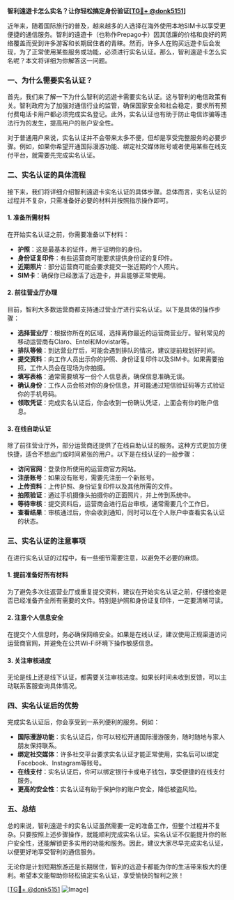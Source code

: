 **智利遠遊卡怎么实名？让你轻松搞定身份验证[[TG💪+ @donk5151](https://t.me/s/donk5151)]**

近年来，随着国际旅行的普及，越来越多的人选择在海外使用本地SIM卡以享受更便捷的通信服务。智利的遠遊卡（也称作Prepago卡）因其低廉的价格和良好的网络覆盖而受到许多游客和长期居住者的青睐。然而，许多人在购买远遊卡后会发现，为了正常使用某些服务或功能，必须进行实名认证。那么，智利遠遊卡怎么实名呢？本文将详细为你解答这一问题。

### 一、为什么需要实名认证？

首先，我们来了解一下为什么智利的远遊卡需要实名认证。这与智利的电信政策有关。智利政府为了加强对通信行业的监管，确保国家安全和社会稳定，要求所有预付费电话卡用户都必须完成实名登记。此外，实名认证也有助于防止电信诈骗等违法行为的发生，提高用户的账户安全性。

对于普通用户来说，实名认证并不会带来太多不便，但却是享受完整服务的必要步骤。例如，如果你希望开通国际漫游功能、绑定社交媒体账号或者使用某些在线支付平台，就需要先完成实名认证。

### 二、实名认证的具体流程

接下来，我们将详细介绍智利遠遊卡实名认证的具体步骤。总体而言，实名认证的过程并不复杂，只需准备好必要的材料并按照指示操作即可。

#### 1. 准备所需材料

在开始实名认证之前，你需要准备以下材料：

- **护照**：这是最基本的证件，用于证明你的身份。
- **身份证复印件**：有些运营商可能要求提供身份证的复印件。
- **近期照片**：部分运营商可能会要求提交一张近期的个人照片。
- **SIM卡**：确保你已经激活了远遊卡，并且能够正常使用。

#### 2. 前往营业厅办理

目前，智利大多数运营商都支持通过营业厅进行实名认证。以下是具体的操作步骤：

- **选择营业厅**：根据你所在的区域，选择离你最近的运营商营业厅。智利常见的移动运营商有Claro、Entel和Movistar等。
- **排队等候**：到达营业厅后，可能会遇到排队的情况，建议提前规划好时间。
- **提交资料**：向工作人员出示你的护照、身份证复印件以及SIM卡。如果需要拍照，工作人员会在现场为你拍摄。
- **填写表格**：通常需要填写一份个人信息表，确保信息准确无误。
- **确认身份**：工作人员会核对你的身份信息，并可能通过短信验证码等方式验证你的手机号码。
- **领取凭证**：完成实名认证后，你会收到一份确认凭证，上面会有你的账户信息。

#### 3. 在线自助认证

除了前往营业厅外，部分运营商还提供了在线自助认证的服务。这种方式更加方便快捷，适合不想出门或时间紧张的用户。以下是在线认证的一般步骤：

- **访问官网**：登录你所使用的运营商官方网站。
- **注册账号**：如果没有账号，需要先注册一个新账号。
- **上传资料**：上传护照、身份证复印件以及其他所需的文件。
- **拍照验证**：通过手机摄像头拍摄你的正面照片，并上传到系统中。
- **等待审核**：提交资料后，运营商会进行后台审核，通常需要几个工作日。
- **查看结果**：审核通过后，你会收到通知，同时可以在个人账户中查看实名认证的状态。

### 三、实名认证的注意事项

在进行实名认证的过程中，有一些细节需要注意，以避免不必要的麻烦。

#### 1. 提前准备好所有材料

为了避免多次往返营业厅或重复提交资料，建议在开始实名认证之前，仔细检查是否已经准备齐全所有需要的文件。特别是护照和身份证复印件，一定要清晰可读。

#### 2. 注意个人信息安全

在提交个人信息时，务必确保网络安全。如果是在线认证，建议使用正规渠道访问运营商官网，并避免在公共Wi-Fi环境下操作敏感信息。

#### 3. 关注审核进度

无论是线上还是线下认证，都需要关注审核进度。如果长时间未收到反馈，可以主动联系客服查询具体情况。

### 四、实名认证后的优势

完成实名认证后，你会享受到一系列便利的服务。例如：

- **国际漫游功能**：实名认证后，你可以轻松开通国际漫游服务，随时随地与家人朋友保持联系。
- **绑定社交媒体**：许多社交平台要求实名认证才能正常使用，实名后可以绑定Facebook、Instagram等账号。
- **在线支付**：实名认证后，你可以绑定银行卡或电子钱包，享受便捷的在线支付服务。
- **更高的安全性**：实名认证有助于保护你的账户安全，降低被盗风险。

### 五、总结

总的来说，智利遠遊卡的实名认证虽然需要一定的准备工作，但整个过程并不复杂。只要按照上述步骤操作，就能顺利完成实名认证。实名认证不仅能提升你的账户安全性，还能解锁更多实用的功能和服务。因此，建议大家尽早完成实名认证，以便更好地享受智利的通信服务。

无论你是计划短期旅游还是长期居住，智利的远遊卡都能为你的生活带来极大的便利。希望本文能帮助你轻松搞定实名认证，享受愉快的智利之旅！

[[TG💪+ @donk5151](https://t.me/s/donk5151) ![Image](https://i.postimg.cc/rwNCRYN7/Snipaste-2025-04-30-17-27-05.png)]